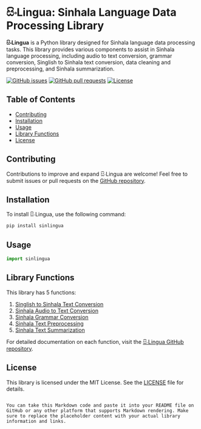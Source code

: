 # සිංLingua: Sinhala Language Data Processing Library

**සිංLingua** is a Python library designed for Sinhala language data processing tasks. This library provides various components to assist in Sinhala language processing, including audio to text conversion, grammar conversion, Singlish to Sinhala text conversion, data cleaning and preprocessing, and Sinhala summarization.

[![GitHub issues](https://img.shields.io/github/issues/SupunGurusinghe/SinlinguaDocumentation)](https://github.com/SupunGurusinghe/SinlinguaDocumentation/issues)
[![GitHub pull requests](https://img.shields.io/github/issues-pr/SupunGurusinghe/SinlinguaDocumentation)](https://github.com/SupunGurusinghe/SinlinguaDocumentation/pulls)
[![License](https://img.shields.io/github/license/SupunGurusinghe/SinlinguaDocumentation)](https://github.com/SupunGurusinghe/SinlinguaDocumentation/blob/main/LICENSE)

## Table of Contents
- [Contributing](#contributing)
- [Installation](#installation)
- [Usage](#usage)
- [Library Functions](#library-functions)
- [License](#license)

## Contributing

Contributions to improve and expand සිංLingua are welcome! Feel free to submit issues or pull requests on the [GitHub repository](https://github.com/SupunGurusinghe/SinlinguaDocumentation).

## Installation

To install සිංLingua, use the following command:

```bash
pip install sinlingua
```

## Usage

```python
import sinlingua
```

## Library Functions

This library has 5 functions:

1. [Singlish to Sinhala Text Conversion](https://github.com/SupunGurusinghe/SinlinguaDocumentation/tree/main/1.%20Singlish%20to%20Sinhala%20Text%20Conversion)
2. [Sinhala Audio to Text Conversion](https://github.com/SupunGurusinghe/SinlinguaDocumentation/tree/main/2.%20Sinhala%20Audio%20to%20Text%20Conversion)
3. [Sinhala Grammar Conversion](https://github.com/SupunGurusinghe/SinlinguaDocumentation#:~:text=3.%20Sinhala%20Grammar%20Conversion)
4. [Sinhala Text Preprocessing](https://github.com/SupunGurusinghe/SinlinguaDocumentation#:~:text=4.%20Sinhala%20Text%20Preprocessing)
5. [Sinhala Text Summarization](https://github.com/SupunGurusinghe/SinlinguaDocumentation#:~:text=5.%20Sinhala%20Text%20Summarization)

For detailed documentation on each function, visit the [සිංLingua GitHub repository](https://github.com/SupunGurusinghe/SinlinguaDocumentation).

## License

This library is licensed under the MIT License. See the [LICENSE](https://github.com/SupunGurusinghe/SinlinguaDocumentation/blob/main/LICENSE) file for details.
```

You can take this Markdown code and paste it into your README file on GitHub or any other platform that supports Markdown rendering. Make sure to replace the placeholder content with your actual library information and links.
